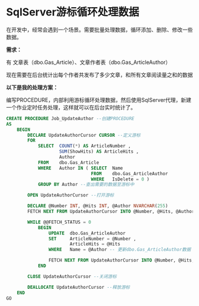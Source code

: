 # SqlServer游标循环处理数据

在开发中，经常会遇到一个场景。需要批量处理数据，循环添加、删除、修改一些数据。

**需求：**

有 文章表（dbo.Gas\_Article）、文章作者表（dbo.Gas\_ArticleAuthor）

现在需要在后台统计出每个作者共发布了多少文章，和所有文章阅读量之和的数据

**以下是我的处理方案：**

编写PROCEDURE，内部利用游标循环处理数据，然后使用SqlServer代理，新建一个作业定时任务处理，这样就可以在后台实时统计了。

```sql
CREATE PROCEDURE Job_UpdateAuthor --创建PROCEDURE
AS
    BEGIN
        DECLARE UpdateAuthorCursor CURSOR --定义游标
        FOR
            SELECT  COUNT(*) AS ArticleNumber ,
                    SUM(ShowHits) AS ArticleHits ,
                    Author
            FROM    dbo.Gas_Article
            WHERE   Author IN ( SELECT  Name
                                FROM    dbo.Gas_ArticleAuthor
                                WHERE   IsDelete = 0 )
            GROUP BY Author --查出需要的数据至游标中

        OPEN UpdateAuthorCursor --打开游标

        DECLARE @Number INT, @Hits INT, @Author NVARCHAR(255)
        FETCH NEXT FROM UpdateAuthorCursor INTO @Number, @Hits, @Author --读取第一行数据，赋值给变量

        WHILE @@FETCH_STATUS = 0
            BEGIN
                UPDATE  dbo.Gas_ArticleAuthor
                SET     ArticleNumber = @Number ,
                        ArticleHits = @Hits
                WHERE   Name = @Author -- 更新dbo.Gas_ArticleAuthor数据

                FETCH NEXT FROM UpdateAuthorCursor INTO @Number, @Hits, @Author --读取下一行数据
            END

        CLOSE UpdateAuthorCursor --关闭游标

        DEALLOCATE UpdateAuthorCursor --释放游标
    END
GO
```
